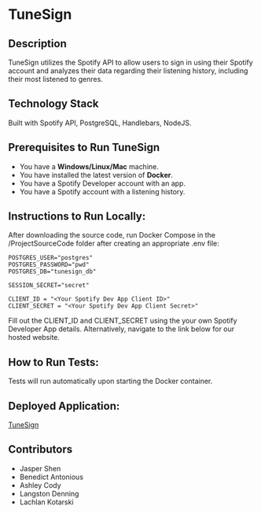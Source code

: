 # TuneSign
## Description
TuneSign utilizes the Spotify API to allow users to sign in using their Spotify account and analyzes their data regarding their listening history, including their most listened to genres.


## Technology Stack
Built with Spotify API, PostgreSQL, Handlebars, NodeJS.

## Prerequisites to Run TuneSign
* You have a **Windows/Linux/Mac** machine.
* You have installed the latest version of **Docker**.
* You have a Spotify Developer account with an app.
* You have a Spotify account with a listening history.

## Instructions to Run Locally:
After downloading the source code, run Docker Compose in the /ProjectSourceCode folder after creating an appropriate .env file:
```
POSTGRES_USER="postgres"
POSTGRES_PASSWORD="pwd"
POSTGRES_DB="tunesign_db"

SESSION_SECRET="secret"

CLIENT_ID = "<Your Spotify Dev App Client ID>"
CLIENT_SECRET = "<Your Spotify Dev App Client Secret>"
```
Fill out the CLIENT_ID and CLIENT_SECRET using the your own Spotify Developer App details.
Alternatively, navigate to the link below for our hosted website.

## How to Run Tests:
Tests will run automatically upon starting the Docker container. 

## Deployed Application:
[TuneSign](http://recitation-14-team-03.eastus.cloudapp.azure.com:3000/about)

## Contributors
* Jasper Shen
* Benedict Antonious
* Ashley Cody
* Langston Denning
* Lachlan Kotarski

